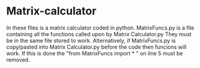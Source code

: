 # Matrix-calculator

In these files is a matrix calculator coded in python.
MatrixFuncs.py is a file containing all the functions called upon by Matrix Calculator.py
They must be in the same file stored to work.
Alternatively, if MatrixFuncs.py is copy/pasted into Matrix Calculator.py before the code then funcions will work.
If this is done the "from MatrixFuncs import * " on line 5 must be removed.

